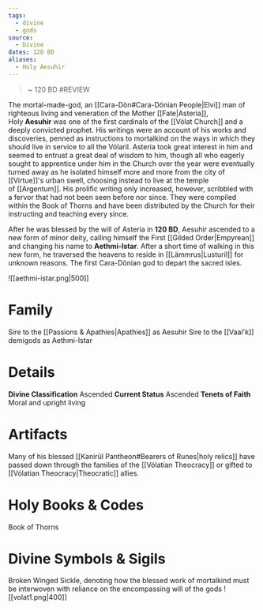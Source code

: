 ```yaml
---
tags:
  - divine
  - gods
source:
  - Divine
dates: 120 BD
aliases:
  - Holy Aesuhir
---
```

> ~ 120 BD
#REVIEW

The mortal-made-god, an [[Cara-Dön#Cara-Dönian People|Elvi]] man of righteous living and veneration of the Mother [[Fate|Asteria]], Holy **Aesuhir** was one of the first cardinals of the [[Vólat Church]] and a deeply convicted prophet. His writings were an account of his works and discoveries, penned as instructions to mortalkind on the ways in which they should live in service to all the Vólaril. Asteria took great interest in him and seemed to entrust a great deal of wisdom to him, though all who eagerly sought to apprentice under him in the Church over the year were eventually turned away as he isolated himself more and more from the city of [[Virtue]]'s urban swell, choosing instead to live at the temple of [[Argentum]]. His prolific writing only increased, however, scribbled with a fervor that had not been seen before nor since. They were compiled within the Book of Thorns and have been distributed by the Church for their instructing and teaching every since.

After he was blessed by the will of Asteria in **120 BD**, Aesuhir ascended to a new form of minor deity, calling himself the First [[Gilded Order|Empyrean]] and changing his name to **Aethmi-Istar**. After a short time of walking in this new form, he traversed the heavens to reside in [[Lämmrus|Lusturil]] for unknown reasons. The first Cara-Dönian god to depart the sacred isles.

![[aethmi-istar.png|500]]

# Family
Sire to the [[Passions & Apathies|Apathies]] as Aesuhir
Sire to the [[Vaal'k]] demigods as Aethmi-Istar

# Details
**Divine Classification** Ascended
**Current Status** Ascended
**Tenets of Faith** Moral and upright living

# Artifacts
Many of his blessed [[Kanirûl Pantheon#Bearers of Runes|holy relics]] have passed down through the families of the [[Vólatian Theocracy]] or gifted to [[Vólatian Theocracy|Theocratic]] allies.

# Holy Books & Codes
Book of Thorns

# Divine Symbols & Sigils
Broken Winged Sickle, denoting how the blessed work of mortalkind must be interwoven with reliance on the encompassing will of the gods
![[volat1.png|400]]